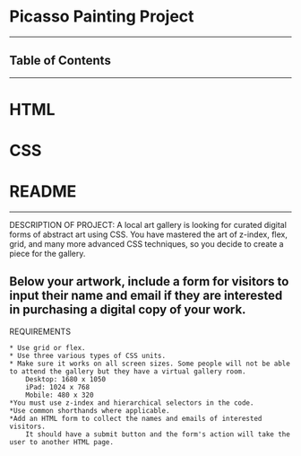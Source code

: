 # Picasso Painting Project 
----
## Table of Contents 
----
# HTML
# CSS
# README 

-------
DESCRIPTION OF PROJECT: A local art gallery is looking for curated digital forms of abstract art using CSS. You have mastered the art of z-index, flex, grid, and many more advanced CSS techniques, so you decide to create a piece for the gallery.

Below your artwork, include a form for visitors to input their name and email if they are interested in purchasing a digital copy of your work. 
--
REQUIREMENTS 

    * Use grid or flex.
    * Use three various types of CSS units.
    * Make sure it works on all screen sizes. Some people will not be able to attend the gallery but they have a virtual gallery room.
        Desktop: 1680 x 1050
        iPad: 1024 x 768
        Mobile: 480 x 320
    *You must use z-index and hierarchical selectors in the code.
    *Use common shorthands where applicable.
    *Add an HTML form to collect the names and emails of interested visitors. 
        It should have a submit button and the form's action will take the user to another HTML page.
